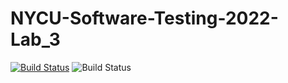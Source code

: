 # NYCU-Software-Testing-2022-Lab_3

[![Build Status](https://app.travis-ci.com/wei032499/ST-2022-310552020.svg?branch=main)](https://app.travis-ci.com/wei032499/ST-2022-310552020)
![Build Status](https://github.com/wei032499/ST-2022-310552020/actions/workflows/CI.yml/badge.svg)